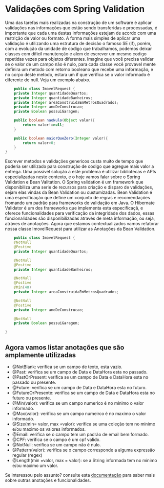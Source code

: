 # Validações com Spring Validation

Uma das tarefas mais realizadas na construção de um software é aplicar validações nas informações que estão sendo transferidas e processadas, é importante que cada uma destas informações estejam de acordo com uma restrição de valor ou formato. A forma mais simples de aplicar uma validação é utilizando uma estrutura de decisão o famoso SE (if), porém, com a evolução da unidade de codigo que trabalhamos, podemos deixar classes com dificil manutenção e alem de escrever um mesmo codigo repetidas vezes para objetos diferentes. Imagine que você precisa validar se o valor de um campo não é nulo, para cada classe você provavel mente definira um metodo com retorno booleano  que recebe uma informação, e no corpo deste metodo, estara um if que verifica se o valor informado é diferente de null. Veja um exemplo abaixo.

```java
    public class ImovelRequest {
    private Integer quantidadeQuartos;
    private Integer quantidadeBanheiros;
    private Integer areaConstruidaEmMetrosQuadrados;
    private Integer anoDeConstrucao;
    private Boolean possuiGaragem;

    public boolean naoNulo(Object valor){
        return valor!=null;
    }

    public boolean maiorQueZero(Integer valor){
        return valor>0;
    } 
}
```

Escrever metodos e validações genericos custa muito de tempo que poderia ser utilizado para construção de codigo que agregue mais valor a entrega. Uma possivel solução a este problema é utilizar bibliotecas e APIs especializadas neste contexto, e o hoje vamos falar sobre o Spring Validation e Bean Valitation. O Spring validation é um framework que disponibiliza uma serie de recursos para criação e disparo de validações, sejam elas vindas da Bean Validation ou custumizadas. Bean Validation é uma especificação que define um conjunto de regras e recomendações fromando um padrão para frameworks de validação em Java. O Hibernate Validator é um dos frameworks que implementa esta especificaçã, e oferece funcionalidades para verificação da integridade dos dados, essas funcionalidades são disponibilizadas através de meta informação, ou seja, atráves de anotações. Agora que estamos contextualizados vamos refatorar nossa classe ImovelRequest para utilizar as Anotações da Bean Validation.

```java
    public class ImovelRequest {
    @NotNull 
    @Postive
    private Integer quantidadeQuartos;

    @NotNull 
    @Postive
    private Integer quantidadeBanheiros;

    @NotNull 
    @Postive
    @Min(40)
    private Integer areaConstruidaEmMetrosQuadrados;

    @NotNull 
    @Postive
    private Integer anoDeConstrucao;

    @NotNull
    private Boolean possuiGaragem;

}
```

## Agora vamos listar anotações que são amplamente utilizadas

- @NotBlank: verifica se um campo de texto, esta vazio.
- @Past: verifica se um campo de Data e DataHora esta no passado.
- @PastOrPresent: verifica se um campo de Data e DataHora esta no passado ou presente.
- @Future: verifica se um campo de Data e DataHora esta no futuro.
- @FutureOrPresente: verifica se um campo de Data e DataHora esta no futuro ou presente.
- @Min(valor): verifica se um campo numerico é no minimo o valor informado.
- @Max(valor): verifica se um campo numeirco é no maximo o valor informado.
- @Size(min= valor, max =valor): verifica se uma coleção tem no minimo e/ou maximo os valores informados.
- @Email: verifica se o campo tem um padrão de email bem formado.
- @CPF: verifica se o campo é um cpf valido.
- @NotNull: verifica se um campo não é nulo.
- @Pattern(valor): verifica se o campo corresponde a alguma expressão regular (regex)
- @Length(min =valor, max = valor): se a String informada tem no minimo e/ou maximo um valor.

Se interessou pelo assunto? consulte esta [documentação](https://docs.jboss.org/hibernate/stable/validator/reference/en-US/html_single/) para saber mais sobre outras anotações e funcionalidades.